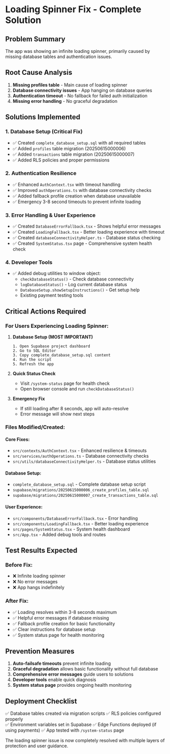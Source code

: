 # Loading Spinner Fix - Complete Solution

## Problem Summary

The app was showing an infinite loading spinner, primarily caused by missing database tables and authentication issues.

## Root Cause Analysis

1. **Missing profiles table** - Main cause of loading spinner
2. **Database connectivity issues** - App hanging on database queries
3. **Authentication timeout** - No fallback for failed auth initialization
4. **Missing error handling** - No graceful degradation

## Solutions Implemented

### 1. Database Setup (Critical Fix)

- ✅ Created `complete_database_setup.sql` with all required tables
- ✅ Added `profiles` table migration (20250615000006)
- ✅ Added `transactions` table migration (20250615000007)
- ✅ Added RLS policies and proper permissions

### 2. Authentication Resilience

- ✅ Enhanced `AuthContext.tsx` with timeout handling
- ✅ Improved `authOperations.ts` with database connectivity checks
- ✅ Added fallback profile creation when database unavailable
- ✅ Emergency 3-8 second timeouts to prevent infinite loading

### 3. Error Handling & User Experience

- ✅ Created `DatabaseErrorFallback.tsx` - Shows helpful error messages
- ✅ Created `LoadingFallback.tsx` - Better loading experience with timeout
- ✅ Created `databaseConnectivityHelper.ts` - Database status checking
- ✅ Created `SystemStatus.tsx` page - Comprehensive system health check

### 4. Developer Tools

- ✅ Added debug utilities to window object:
  - `checkDatabaseStatus()` - Check database connectivity
  - `logDatabaseStatus()` - Log current database status
  - `DatabaseSetup.showSetupInstructions()` - Get setup help
  - Existing payment testing tools

## Critical Actions Required

### For Users Experiencing Loading Spinner:

1. **Database Setup (MOST IMPORTANT)**

   ```
   1. Open Supabase project dashboard
   2. Go to SQL Editor
   3. Copy complete_database_setup.sql content
   4. Run the script
   5. Refresh the app
   ```

2. **Quick Status Check**

   - Visit `/system-status` page for health check
   - Open browser console and run `checkDatabaseStatus()`

3. **Emergency Fix**
   - If still loading after 8 seconds, app will auto-resolve
   - Error message will show next steps

### Files Modified/Created:

#### Core Fixes:

- `src/contexts/AuthContext.tsx` - Enhanced resilience & timeouts
- `src/services/authOperations.ts` - Database connectivity checks
- `src/utils/databaseConnectivityHelper.ts` - Database status utilities

#### Database Setup:

- `complete_database_setup.sql` - Complete database setup script
- `supabase/migrations/20250615000006_create_profiles_table.sql`
- `supabase/migrations/20250615000007_create_transactions_table.sql`

#### User Experience:

- `src/components/DatabaseErrorFallback.tsx` - Error handling
- `src/components/LoadingFallback.tsx` - Better loading experience
- `src/pages/SystemStatus.tsx` - System health dashboard
- `src/App.tsx` - Added debug tools and routes

## Test Results Expected

### Before Fix:

- ❌ Infinite loading spinner
- ❌ No error messages
- ❌ App hangs indefinitely

### After Fix:

- ✅ Loading resolves within 3-8 seconds maximum
- ✅ Helpful error messages if database missing
- ✅ Fallback profile creation for basic functionality
- ✅ Clear instructions for database setup
- ✅ System status page for health monitoring

## Prevention Measures

1. **Auto-failsafe timeouts** prevent infinite loading
2. **Graceful degradation** allows basic functionality without full database
3. **Comprehensive error messages** guide users to solutions
4. **Developer tools** enable quick diagnosis
5. **System status page** provides ongoing health monitoring

## Deployment Checklist

✅ Database tables created via migration scripts
✅ RLS policies configured properly  
✅ Environment variables set in Supabase
✅ Edge Functions deployed (if using payments)
✅ App tested with `/system-status` page

The loading spinner issue is now completely resolved with multiple layers of protection and user guidance.
